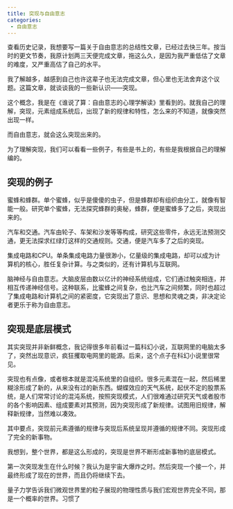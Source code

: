 ```yaml
---
title: 突现与自由意志
categories:
 - 自由意志
---
```


查看历史记录，我想要写一篇关于自由意志的总结性文章，已经过去快三年。按当时的更文节奏，我原计划两三天便完成文章，拖这么久，是因为我严重低估了文章的难度，又严重高估了自己的水平。

我了解越多，越感到自己也许这辈子也无法完成文章，但心里也无法舍弃这个议题。这篇文章，就谈谈我的一些新认识——突现。

这个概念，我是在《谁说了算：自由意志的心理学解读》里看到的。就我自己的理解，突现，元素组成系统后，出现了新的规律和特性，怎么来的不知道，就像突然出现一样。

而自由意志，就会这么突现出来的。

为了理解突现，我们可以看看一些例子，有些是书上的，有些是我根据自己的理解编的。

## 突现的例子

蜜蜂和蜂群。单个蜜蜂，似乎是傻傻的虫子，但是蜂群却有组织由分工，就像有智能一般。研究单个蜜蜂，无法探究蜂群的奥秘，蜂群，便是蜜蜂多了之后，突现出来的。

汽车和交通。汽车由轮子、车架和沙发等等构成，研究这些零件，永远无法预测交通，更无法探求红绿灯这样的交通规则。交通，便是汽车多了之后的突现。

集成电路和CPU。单条集成电路力量很渺小，亿量级的集成电路，却可以成为计算机的核心，胜任复杂计算。与之类似的，还有计算机与互联网。

脑神经与自由意志。大脑皮层由数以亿计的神经系统组成，它们通过触突相连，并相互传递神经信号。这种联系，比蜜蜂之间复杂，也比汽车之间频繁，同时也超过了集成电路和计算机之间的紧密度，它突现出了意识、思想和灵魂之类，非决定论者更乐于称为自由意志。

## 突现是底层模式

其实突现并非新鲜概念，我记得很多年前看过一篇科幻小说，互联网里的电脑太多了，突然出现意识，疯狂攫取电网里的能源。后来，这个点子在科幻小说里很常见。

突现也有点像，或者根本就是混沌系统里的自组织。很多元素混在一起，然后稀里糊涂形成了新的，从来没有过的新东西。蝴蝶效应的天气系统，起伏不定的股票系统，是人们常常讨论的混沌系统，按照突现模式，人们很难通过研究天气或者股市的各个影响因素、组成要素对其预测，因为突现形成了新规律。试图用旧规律，解释新规律，当然难以凑效。

其中要点，突现前元素遵循的规律与突现后系统呈现并遵循的规律不同。突现形成了完全的新事物。

 我想到，整个世界，都是这么形成的，突现是世界不断形成新事物的底层模式。

第一次突现发生在什么时候？我认为是宇宙大爆炸之时。然后突现一个接一个，并最终形成了现在的世界，而且仍将继续下去。

量子力学告诉我们微观世界里的粒子展现的物理性质与我们宏观世界完全不同，那是一个概率的世界。习惯了

